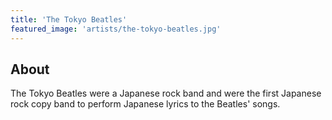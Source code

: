 ```yaml
---
title: 'The Tokyo Beatles'
featured_image: 'artists/the-tokyo-beatles.jpg'
---
```


## About

The Tokyo Beatles were a Japanese rock band and were the first Japanese rock copy band to perform Japanese lyrics to the Beatles' songs.
